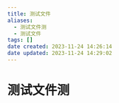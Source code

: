 ```yaml
---
title: 测试文件
aliases:
  - 测试文件测
  - 测试文件
tags: []
date created: 2023-11-24 14:26:14
date updated: 2023-11-24 14:29:02
---
```


# 测试文件测
